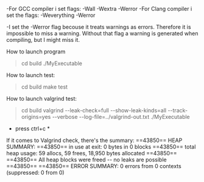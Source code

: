 -For GCC compiler i set flags: -Wall -Wextra -Werror
-For Clang compiler i set the flags: -Weverything -Werror

-I set the -Werror flag becouse it treats warnings as errors.
Therefore it is impossible to miss a warning.
Without that flag a warning is generated when compiling, but I might miss it. 

How to launch program
>cd build
>./MyExecutable

How to launch test:
>cd build
>make test

How to launch valgrind test:
>cd build
>valgrind --leak-check=full --show-leak-kinds=all --track-origins=yes --verbose --log-file=../valgrind-out.txt ./MyExecutable
* press ctrl+c *

If it comes to Valgrind check, there's the summary:
==43850== HEAP SUMMARY:
==43850==     in use at exit: 0 bytes in 0 blocks
==43850==   total heap usage: 59 allocs, 59 frees, 18,950 bytes allocated
==43850== 
==43850== All heap blocks were freed -- no leaks are possible
==43850== 
==43850== ERROR SUMMARY: 0 errors from 0 contexts (suppressed: 0 from 0)
